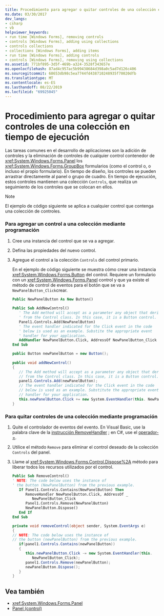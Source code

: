 ```yaml
---
title: Procedimiento para agregar o quitar controles de una colección en tiempo de ejecución
ms.date: 03/30/2017
dev_langs:
- csharp
- vb
helpviewer_keywords:
- run time [Windows Forms], removing controls
- controls [Windows Forms], adding using collections
- controls collections
- collections [Windows Forms], adding items
- run time [Windows Forms], adding controls
- controls [Windows Forms], removing using collections
ms.assetid: 771bf895-3d5f-469b-a324-3528f343657e
ms.openlocfilehash: 87ad4c957ac5b99438684d398a0c5ad7d126c406
ms.sourcegitcommit: 68653db98c5ea7744fd438710248935f70020dfb
ms.translationtype: MT
ms.contentlocale: es-ES
ms.lasthandoff: 08/22/2019
ms.locfileid: "69925045"
---
```

# <a name="how-to-add-to-or-remove-from-a-collection-of-controls-at-run-time"></a>Procedimiento para agregar o quitar controles de una colección en tiempo de ejecución
Las tareas comunes en el desarrollo de aplicaciones son la adición de controles y la eliminación de controles de cualquier control contenedor de <xref:System.Windows.Forms.Panel> los <xref:System.Windows.Forms.GroupBox> formularios (como el control o, o incluso el propio formulario). En tiempo de diseño, los controles se pueden arrastrar directamente al panel o grupo de cuadro. En tiempo de ejecución, estos controles mantienen una colección `Controls`, que realiza un seguimiento de los controles que se colocan en ellos.  
  
> [!NOTE]
> El ejemplo de código siguiente se aplica a cualquier control que contenga una colección de controles.  
  
### <a name="to-add-a-control-to-a-collection-programmatically"></a>Para agregar un control a una colección mediante programación  
  
1. Cree una instancia del control que se va a agregar.  
  
2. Defina las propiedades del nuevo control.  
  
3. Agregue el control a la colección `Controls` del control primario.  
  
     En el ejemplo de código siguiente se muestra cómo crear una instancia <xref:System.Windows.Forms.Button> del control. Requiere un formulario con un <xref:System.Windows.Forms.Panel> control y que ya existe el método de control de eventos para el botón que se va a `NewPanelButton_Click`crear.  
  
    ```vb  
    Public NewPanelButton As New Button()  
  
    Public Sub AddNewControl()  
       ' The Add method will accept as a parameter any object that derives  
       ' from the Control class. In this case, it is a Button control.  
       Panel1.Controls.Add(NewPanelButton)  
       ' The event handler indicated for the Click event in the code   
       ' below is used as an example. Substite the appropriate event  
       ' handler for your application.  
       AddHandler NewPanelButton.Click, AddressOf NewPanelButton_Click  
    End Sub  
    ```  
  
    ```csharp  
    public Button newPanelButton = new Button();  
  
    public void addNewControl()  
    {   
       // The Add method will accept as a parameter any object that derives  
       // from the Control class. In this case, it is a Button control.  
       panel1.Controls.Add(newPanelButton);  
       // The event handler indicated for the Click event in the code   
       // below is used as an example. Substitute the appropriate event  
       // handler for your application.  
       this.newPanelButton.Click += new System.EventHandler(this. NewPanelButton_Click);  
    }  
    ```  
  
### <a name="to-remove-controls-from-a-collection-programmatically"></a>Para quitar controles de una colección mediante programación  
  
1. Quite el controlador de eventos del evento. En Visual Basic, use la palabra clave de la [instrucción RemoveHandler](../../../visual-basic/language-reference/statements/removehandler-statement.md) ; en C#, use el [operador-=](../../../csharp/language-reference/operators/subtraction-operator.md).  
  
2. Utilice el método `Remove` para eliminar el control deseado de la colección `Controls` del panel.  
  
3. Llame al <xref:System.Windows.Forms.Control.Dispose%2A> método para liberar todos los recursos utilizados por el control.  
  
    ```vb  
    Public Sub RemoveControl()  
    ' NOTE: The code below uses the instance of   
    ' the button (NewPanelButton) from the previous example.  
       If Panel1.Controls.Contains(NewPanelButton) Then  
          RemoveHandler NewPanelButton.Click, AddressOf _   
             NewPanelButton_Click  
          Panel1.Controls.Remove(NewPanelButton)  
          NewPanelButton.Dispose()  
       End If  
    End Sub  
    ```  
  
    ```csharp  
    private void removeControl(object sender, System.EventArgs e)  
    {  
    // NOTE: The code below uses the instance of   
    // the button (newPanelButton) from the previous example.  
       if(panel1.Controls.Contains(newPanelButton))  
       {  
          this.newPanelButton.Click -= new System.EventHandler(this.   
             NewPanelButton_Click);  
          panel1.Controls.Remove(newPanelButton);  
          newPanelButton.Dispose();  
       }  
    }  
    ```  
  
## <a name="see-also"></a>Vea también

- <xref:System.Windows.Forms.Panel>
- [Panel (control)](panel-control-windows-forms.md)
